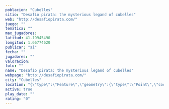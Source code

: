 ```yaml
---
poblacion: "Cubelles"
sitio: "Desafío pirata: the mysterious legand of cubelles"
web: "http://desafiopirata.com/"
juego: ""
tematica: ""
max_jugadores: 
latitud: 41.19945490
longitud: 1.66774620
publicar: "si"
fecha: ""
jugadores: ""
valoracion: 
foto: ""
name: "Desafío pirata: the mysterious legand of cubelles"
webpage: "http://desafiopirata.com/"
city: "Cubelles"
location: "{\"type\":\"Feature\",\"geometry\":{\"type\":\"Point\",\"coordinates\":[41.1994549,1.6677462]}}"
active: true
play_date: ""
rating: "0"
---
```

